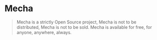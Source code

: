 # Mecha
> Mecha is a strictly Open Source project, Mecha is not to be distributed, Mecha is not to be sold. Mecha is available for free, for anyone, anywhere, always.
